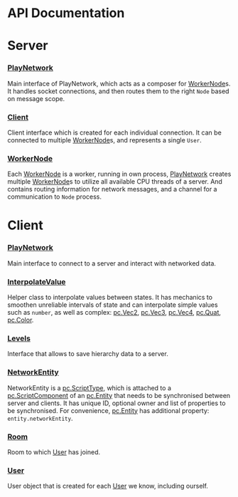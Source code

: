 # API Documentation

# Server


### <a href='./server/PlayNetwork.md'>PlayNetwork</a>  
Main interface of PlayNetwork, which acts as a composer for [WorkerNode](./server/WorkerNode.md)s. It handles socket connections, and then routes them to the right `Node` based on message scope.

### <a href='./server/Client.md'>Client</a>  
Client interface which is created for each individual connection. It can be connected to multiple [WorkerNode](./server/WorkerNode.md)s, and represents a single `User`.

### <a href='./server/WorkerNode.md'>WorkerNode</a>  
Each [WorkerNode](./server/WorkerNode.md) is a worker, running in own process, [PlayNetwork](./server/PlayNetwork.md) creates multiple [WorkerNode](./server/WorkerNode.md)s to utilize all available CPU threads of a server. And contains routing information for network messages, and a channel for a communication to `Node` process.




# Client


### <a href='./client/PlayNetwork.md'>PlayNetwork</a>  
Main interface to connect to a server and interact with networked data.

### <a href='./client/InterpolateValue.md'>InterpolateValue</a>  
Helper class to interpolate values between states. It has mechanics to smoothen unreliable intervals of state and can interpolate simple values such as `number`, as well as complex: [pc.Vec2], [pc.Vec3], [pc.Vec4], [pc.Quat], [pc.Color].

### <a href='./client/Levels.md'>Levels</a>  
Interface that allows to save hierarchy data to a server.

### <a href='./client/NetworkEntity.md'>NetworkEntity</a>  
NetworkEntity is a [pc.ScriptType], which is attached to a [pc.ScriptComponent] of an [pc.Entity] that needs to be synchronised between server and clients. It has unique ID, optional owner and list of properties to be synchronised. For convenience, [pc.Entity] has additional property: `entity.networkEntity`.

### <a href='./client/Room.md'>Room</a>  
Room to which [User](./client/User.md) has joined.

### <a href='./client/User.md'>User</a>  
User object that is created for each [User](./client/User.md) we know, including ourself.



[pc.Vec2]: https://developer.playcanvas.com/en/api/pc.Vec2.html  
[pc.Vec3]: https://developer.playcanvas.com/en/api/pc.Vec3.html  
[pc.Vec4]: https://developer.playcanvas.com/en/api/pc.Vec4.html  
[pc.Quat]: https://developer.playcanvas.com/en/api/pc.Quat.html  
[pc.Color]: https://developer.playcanvas.com/en/api/pc.Color.html  
[pc.ScriptType]: https://developer.playcanvas.com/en/api/pc.ScriptType.html  
[pc.ScriptComponent]: https://developer.playcanvas.com/en/api/pc.ScriptComponent.html  
[pc.Entity]: https://developer.playcanvas.com/en/api/pc.Entity.html  
